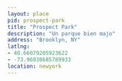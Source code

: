 ```yaml
---
layout: place
pid: prospect-park
title: "Prospect Park"
description: "Un parque bien majo"
address: "Brooklyn, NY"
latlng:
- 40.66079205923622
- -73.96930685789933
location: newyork
---
```

